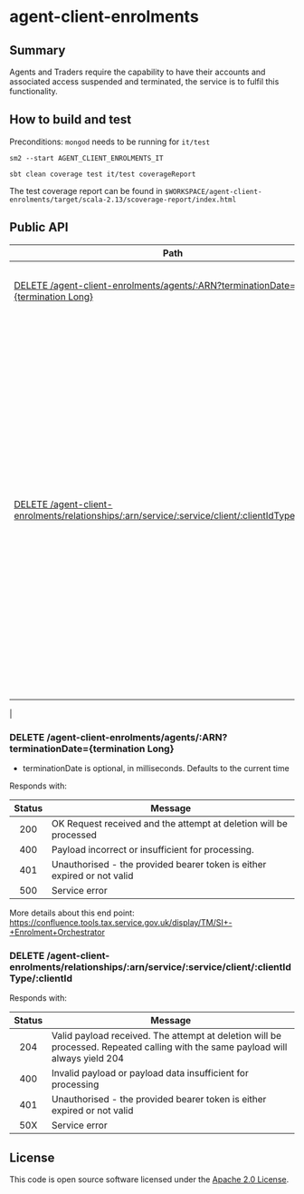 
# agent-client-enrolments

## Summary


Agents and Traders require the capability to have their accounts and associated access suspended and terminated, the service is to fulfil this functionality.

## How to build and test

Preconditions: `mongod` needs to be running for `it/test`

`sm2 --start AGENT_CLIENT_ENROLMENTS_IT`

`sbt clean coverage test it/test coverageReport`

The test coverage report can be found in `$WORKSPACE/agent-client-enrolments/target/scala-2.13/scoverage-report/index.html`

## Public API

| Path                               | Description                                          |
| ---------------------------------  | ---------------------------------------------------- |
| [DELETE /agent-client-enrolments/agents/:ARN?terminationDate={termination Long}]() | Calling the endpoint will cause the agent to be deleted |
| [DELETE /agent-client-enrolments/relationships/:arn/service/:service/client/:clientIdType/:clientId]() | Following a VAT trader becoming insolvent, the relationship between the Trader and the Agent needs to be broken, so the Agent can no longer transact on behalf of the Insolvent Trader. This endpoint is to react to a trigger from ETMP and remove any agent-client relationships in EACD/Agent Services for in Insolvent client. As per Insolvency SDD.
 |


### DELETE /agent-client-enrolments/agents/:ARN?terminationDate={termination Long}

 - terminationDate is optional, in milliseconds. Defaults to the current time

Responds with:

| Status        | Message       |
|:-------------:|---------------|
| 200      | OK Request received and the attempt at deletion will be processed |
| 400      | Payload incorrect or insufficient for processing.|
| 401      | Unauthorised - the provided bearer token is either expired or not valid|
| 500      | Service error |

More details about this end point: https://confluence.tools.tax.service.gov.uk/display/TM/SI+-+Enrolment+Orchestrator


### DELETE /agent-client-enrolments/relationships/:arn/service/:service/client/:clientIdType/:clientId

Responds with:

| Status | Message                                                                                                                         |
|:------:|---------------------------------------------------------------------------------------------------------------------------------|
|  204   | Valid payload received. The attempt at deletion will be processed. Repeated calling with the same payload will always yield 204 |
|  400   | Invalid payload or payload data insufficient for processing                                                                     |
|  401   | Unauthorised - the provided bearer token is either expired or not valid                                                         |
|  50X   | Service error                                                                                                                   |

## License

This code is open source software licensed under the [Apache 2.0 License]("http://www.apache.org/licenses/LICENSE-2.0.html").